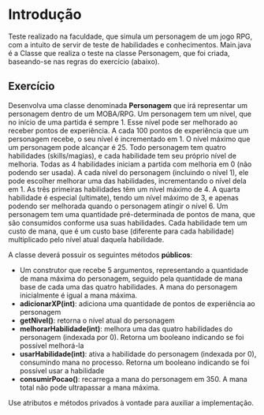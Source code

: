 # Introdução

Teste realizado na faculdade, que simula um personagem de um jogo RPG, com a intuito de servir de teste de habilidades e conhecimentos.
Main.java é a Classe que realiza o teste na classe Personagem, que foi criada, baseando-se nas regras do exercício (abaixo).

## Exercício

Desenvolva uma classe denominada **Personagem** que irá representar um personagem
dentro de um MOBA/RPG.
Um personagem tem um nível, que no início de uma partida é sempre 1. Esse nível pode
ser melhorado ao receber pontos de experiência. A cada 100 pontos de experiência que
um personagem recebe, o seu nível é incrementado em 1. O nível máximo que um
personagem pode alcançar é 25.
Todo personagem tem quatro habilidades (skills/magias), e cada habilidade tem seu
próprio nível de melhoria. Todas as 4 habilidades iniciam a partida com melhoria em 0
(não podendo ser usada). A cada nível do personagem (incluindo o nível 1), ele pode
escolher melhorar uma das habilidades, incrementando o nível dela em 1. As três
primeiras habilidades têm um nível máximo de 4. A quarta habilidade é especial
(ultimate), tendo um nível máximo de 3, e apenas podendo ser melhorada quando o
personagem atingir o nível 6.
Um personagem tem uma quantidade pré-determinada de pontos de mana, que são
consumidos conforme usa suas habilidades. Cada habilidade tem um custo de mana, que
é um custo base (diferente para cada habilidade) multiplicado pelo nível atual daquela
habilidade.

A classe deverá possuir os seguintes métodos **públicos**:

* Um construtor que recebe 5 argumentos, representando a quantidade de mana
máxima do personagem, seguido pela quantidade de mana base de cada uma das
quatro habilidades. A mana do personagem inicialmente é igual a mana máxima.
* **adicionarXP(int)**: adiciona uma quantidade de pontos de experiência ao
personagem
* **getNivel()**: retorna o nível atual do personagem
* **melhorarHabilidade(int)**: melhora uma das quatro habilidades do
personagem (indexada por 0). Retorna um booleano indicando se foi possível
melhorá-la
* **usarHabilidade(int)**: ativa a habilidade do personagem (indexada por 0),
consumindo mana no processo. Retorna um booleano indicando se foi possível usar
a habilidade
* **consumirPocao()**: recarrega a mana do personagem em 350. A mana total não
pode ultrapassar a mana máxima.

Use atributos e métodos privados à vontade para auxiliar a implementação.

